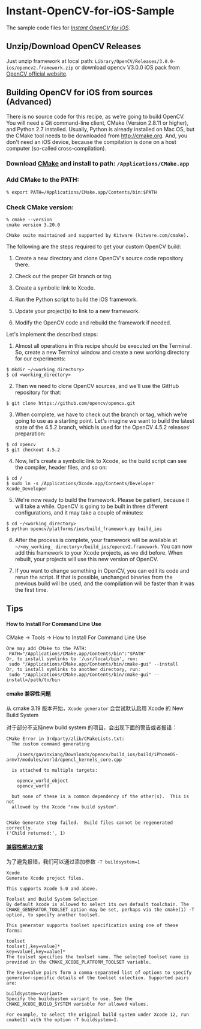 # Instant-OpenCV-for-iOS-Sample
The sample code files for *[Instant OpenCV for iOS](https://michaelledger.github.io/gitbook/PDF/Instant-OpenCV-for-iOS/)*.

## Unzip/Download OpenCV Releases

Just unzip framework at local path: `Library/OpenCV/Releases/3.0.0-ios/opencv2.framework.zip`
or download opencv V3.0.0 iOS pack from [OpenCV official website](https://opencv.org/releases/).


## Building OpenCV for iOS from sources (Advanced)

There is no source code for this recipe, as we're going to build OpenCV. You will need a Git command-line client, CMake (Version 2.8.11 or higher), and Python 2.7 installed. Usually, Python is already installed on Mac OS, but the CMake tool needs to be downloaded from http://cmake.org. And, you don't need an iOS device, because the compilation is done on a host computer (so-called cross-compilation).

### Download [CMake](https://cmake.org) and install to path: `/Applications/CMake.app`

### Add CMake to the PATH:
```
% export PATH=/Applications/CMake.app/Contents/bin:$PATH
```

### Check CMake version:
```
% cmake --version
cmake version 3.20.0

CMake suite maintained and supported by Kitware (kitware.com/cmake).
```

The following are the steps required to get your custom OpenCV build:

1. Create a new directory and clone OpenCV's source code repository there.

2. Check out the proper Git branch or tag.

3. Create a symbolic link to Xcode.

4. Run the Python script to build the iOS framework.

5. Update your project(s) to link to a new framework.

6. Modify the OpenCV code and rebuild the framework if needed.

Let's implement the described steps:

1. Almost all operations in this recipe should be executed on the Terminal. So, create a new Terminal window and create a new working directory for our experiments:
```
$ mkdir ~/<working_directory>
$ cd <working_directory>
```
2. Then we need to clone OpenCV sources, and we'll use the GitHub repository for that:
```
$ git clone https://github.com/opencv/opencv.git
```
3. When complete, we have to check out the branch or tag, which we're going to use as a starting point. Let's imagine we want to build the latest state of the 4.5.2 branch, which is used for the OpenCV 4.5.2 releases' preparation:
```
$ cd opencv
$ git checkout 4.5.2
```
4. Now, let's create a symbolic link to Xcode, so the build script can see the compiler, header files, and so on:
```
$ cd /
$ sudo ln -s /Applications/Xcode.app/Contents/Developer Xcode_Developer
```
5. We're now ready to build the framework. Please be patient, because it will take a while. OpenCV is going to be built in three different configurations, and it may take a couple of minutes:
```
$ cd ~/<working_directory>
$ python opencv/platforms/ios/build_framework.py build_ios
```
6. After the process is complete, your framework will be available at `~/<my_working_ directory>/build_ios/opencv2.framework`. You can now add this framework to your Xcode projects, as we did before. When rebuilt, your projects will use this new version of OpenCV.

7. If you want to change something in OpenCV, you can edit its code and rerun the script. If that is possible, unchanged binaries from the previous build will be used, and the compilation will be faster than it was the first time.

## Tips
#### How to Install For Command Line Use
CMake -> Tools -> How to Install For Command Line Use

```
One may add CMake to the PATH:
 PATH="/Applications/CMake.app/Contents/bin":"$PATH"
Or, to install symlinks to '/usr/local/bin', run:
 sudo "/Applications/CMake.app/Contents/bin/cmake-gui" --install
Or, to install symlinks to another directory, run:
 sudo "/Applications/CMake.app/Contents/bin/cmake-gui" --install=/path/to/bin
```

#### cmake 兼容性问题

从 cmake 3.19 版本开始，`Xcode generator` 会尝试默认启用 Xcode 的 New Build System

对于部分不支持new build system 的项目，会出现下面的警告或者报错：
```
CMake Error in 3rdparty/zlib/CMakeLists.txt:
  The custom command generating

    /Users/gavinxiang/Downloads/opencv/build_ios/build/iPhoneOS-armv7/modules/world/opencl_kernels_core.cpp

  is attached to multiple targets:

    opencv_world_object
    opencv_world

  but none of these is a common dependency of the other(s).  This is not
  allowed by the Xcode "new build system".


CMake Generate step failed.  Build files cannot be regenerated correctly.
('Child returned:', 1)
```
#### [兼容性解决方案](https://cmake.org/cmake/help/v3.19/generator/Xcode.html#xcode-build-system-selection)

为了避免报错，我们可以通过添加参数 `-T buildsystem=1`

```
Xcode
Generate Xcode project files.

This supports Xcode 5.0 and above.

Toolset and Build System Selection
By default Xcode is allowed to select its own default toolchain. The CMAKE_GENERATOR_TOOLSET option may be set, perhaps via the cmake(1) -T option, to specify another toolset.

This generator supports toolset specification using one of these forms:

toolset
toolset[,key=value]*
key=value[,key=value]*
The toolset specifies the toolset name. The selected toolset name is provided in the CMAKE_XCODE_PLATFORM_TOOLSET variable.

The key=value pairs form a comma-separated list of options to specify generator-specific details of the toolset selection. Supported pairs are:

buildsystem=<variant>
Specify the buildsystem variant to use. See the CMAKE_XCODE_BUILD_SYSTEM variable for allowed values.

For example, to select the original build system under Xcode 12, run cmake(1) with the option -T buildsystem=1.
```

